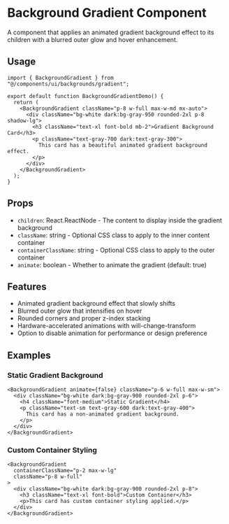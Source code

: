 # Background Gradient Component

A component that applies an animated gradient background effect to its children with a blurred outer glow and hover enhancement.

## Usage

```tsx
import { BackgroundGradient } from "@/components/ui/backgrounds/gradient";

export default function BackgroundGradientDemo() {
  return (
    <BackgroundGradient className="p-8 w-full max-w-md mx-auto">
      <div className="bg-white dark:bg-gray-950 rounded-2xl p-8 shadow-lg">
        <h3 className="text-xl font-bold mb-2">Gradient Background Card</h3>
        <p className="text-gray-700 dark:text-gray-300">
          This card has a beautiful animated gradient background effect.
        </p>
      </div>
    </BackgroundGradient>
  );
}
```

## Props

- `children`: React.ReactNode - The content to display inside the gradient background
- `className`: string - Optional CSS class to apply to the inner content container
- `containerClassName`: string - Optional CSS class to apply to the outer container
- `animate`: boolean - Whether to animate the gradient (default: true)

## Features

- Animated gradient background effect that slowly shifts
- Blurred outer glow that intensifies on hover
- Rounded corners and proper z-index stacking
- Hardware-accelerated animations with will-change-transform
- Option to disable animation for performance or design preference

## Examples

### Static Gradient Background

```tsx
<BackgroundGradient animate={false} className="p-6 w-full max-w-sm">
  <div className="bg-white dark:bg-gray-900 rounded-2xl p-6">
    <h4 className="font-medium">Static Gradient</h4>
    <p className="text-sm text-gray-600 dark:text-gray-400">
      This card has a non-animated gradient background.
    </p>
  </div>
</BackgroundGradient>
```

### Custom Container Styling

```tsx
<BackgroundGradient 
  containerClassName="p-2 max-w-lg"
  className="p-8 w-full"
>
  <div className="bg-white dark:bg-gray-900 rounded-2xl p-8">
    <h3 className="text-xl font-bold">Custom Container</h3>
    <p>This card has custom container styling applied.</p>
  </div>
</BackgroundGradient>
```

